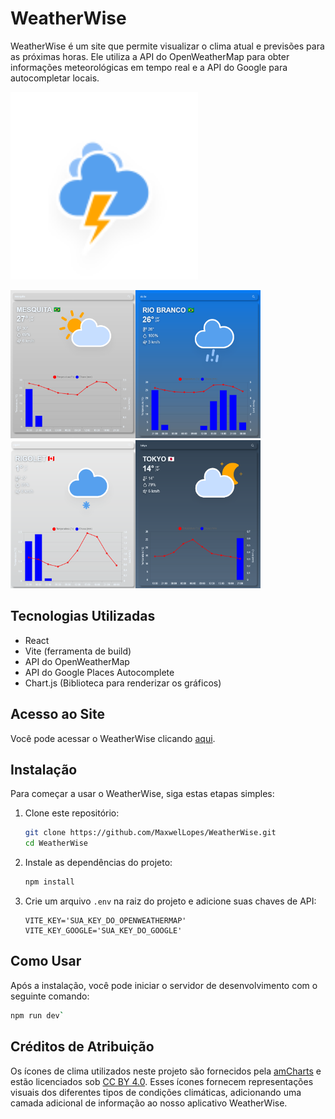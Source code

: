 # WeatherWise
WeatherWise é um site que permite visualizar o clima atual e previsões para as próximas horas. Ele utiliza a API do OpenWeatherMap para obter informações meteorológicas em tempo real e a API do Google para autocompletar locais.

<img src=".\public\Thunderstorm.svg" width="300"/>

<img src="readme/mesquita.png" width="200" height="237"/><img src="readme/riobranco.png"  width="200" height="237"/><img src="readme/rigolet.png"  width="200" height="237"/><img src="readme/toquio.png" width="200" height="237"/>

## Tecnologias Utilizadas

- React
- Vite (ferramenta de build)
- API do OpenWeatherMap
- API do Google Places Autocomplete
- Chart.js (Biblioteca para renderizar os gráficos)

## Acesso ao Site

Você pode acessar o WeatherWise clicando [aqui](https://maxwel-batalha-weatherwise.onrender.com/).

## Instalação

Para começar a usar o WeatherWise, siga estas etapas simples:

1. Clone este repositório:

    ```bash
    git clone https://github.com/MaxwelLopes/WeatherWise.git
    cd WeatherWise
    ```

2. Instale as dependências do projeto:

    ```bash
    npm install
    ```

3. Crie um arquivo `.env` na raiz do projeto e adicione suas chaves de API:

    ```
    VITE_KEY='SUA_KEY_DO_OPENWEATHERMAP'
    VITE_KEY_GOOGLE='SUA_KEY_DO_GOOGLE'
    ```

## Como Usar

Após a instalação, você pode iniciar o servidor de desenvolvimento com o seguinte comando:

```bash
npm run dev`
```


## Créditos de Atribuição

Os ícones de clima utilizados neste projeto são fornecidos pela [amCharts](https://www.amcharts.com/free-animated-svg-weather-icons/) e estão licenciados sob [CC BY 4.0](https://creativecommons.org/licenses/by/4.0/). Esses ícones fornecem representações visuais dos diferentes tipos de condições climáticas, adicionando uma camada adicional de informação ao nosso aplicativo WeatherWise.





